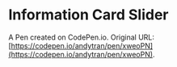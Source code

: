 # Information Card Slider

A Pen created on CodePen.io. Original URL: [https://codepen.io/andytran/pen/xweoPN](https://codepen.io/andytran/pen/xweoPN).

